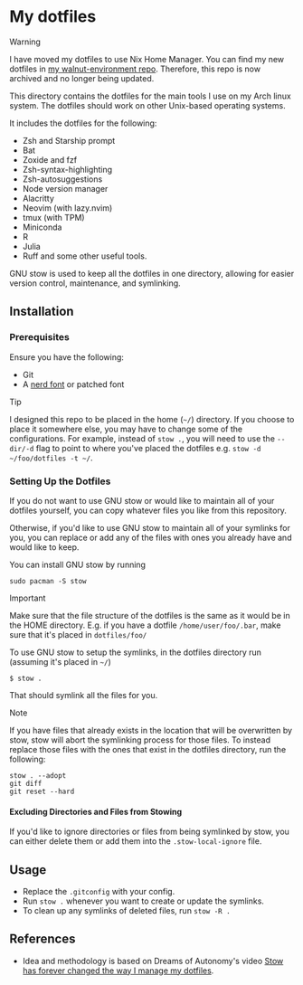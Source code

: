 # My dotfiles

> [!WARNING]
> I have moved my dotfiles to use Nix Home Manager. You can find my new dotfiles in [my walnut-environment repo](https://github.com/zenoix/walnut-environment). Therefore, this repo is now archived and no longer being updated.

This directory contains the dotfiles for the main tools I use on my Arch linux system. The dotfiles should work on other Unix-based operating systems.

It includes the dotfiles for the following:
- Zsh and Starship prompt
- Bat
- Zoxide and fzf
- Zsh-syntax-highlighting
- Zsh-autosuggestions
- Node version manager
- Alacritty
- Neovim (with lazy.nvim)
- tmux (with TPM)
- Miniconda
- R
- Julia
- Ruff
and some other useful tools.


GNU stow is used to keep all the dotfiles in one directory, allowing for easier version control, maintenance, and symlinking. 

## Installation

### Prerequisites

Ensure you have the following:

- Git
- A [nerd font](https://www.nerdfonts.com/) or patched font

> [!TIP]
> I designed this repo to be placed in the home (`~/`) directory. If you choose to place it somewhere else, you may have to change some of the configurations. For example, instead of `stow .`, you will need to use the `--dir/-d` flag to point to where you've placed the dotfiles e.g. `stow -d ~/foo/dotfiles -t ~/`.

### Setting Up the Dotfiles

If you do not want to use GNU stow or would like to maintain all of your dotfiles yourself, you can copy whatever files you like from this repository. 

Otherwise, if you'd like to use GNU stow to maintain all of your symlinks for you, you can replace or add any of the files with ones you already have and would like to keep.


You can install GNU stow by running

```
sudo pacman -S stow
```

> [!IMPORTANT]
> Make sure that the file structure of the dotfiles is the same as it would be in the HOME directory. E.g. if you have a dotfile `/home/user/foo/.bar`, make sure that it's placed in `dotfiles/foo/`

To use GNU stow to setup the symlinks, in the dotfiles directory run (assuming it's placed in `~/`)

```
$ stow .
```

That should symlink all the files for you.

> [!NOTE]
> If you have files that already exists in the location that will be overwritten by stow, stow will abort the symlinking process for those files. To instead replace those files with the ones that exist in the dotfiles directory, run the following:
> ```
> stow . --adopt
> git diff
> git reset --hard
> ```

#### Excluding Directories and Files from Stowing
If you'd like to ignore directories or files from being symlinked by stow, you can either delete them or add them into the `.stow-local-ignore` file.


## Usage

- Replace the `.gitconfig` with your config.
- Run `stow .` whenever you want to create or update the symlinks.
- To clean up any symlinks of deleted files, run `stow -R .`

## References

- Idea and methodology is based on Dreams of Autonomy's video [Stow has forever changed the way I manage my dotfiles](https://www.youtube.com/watch?v=y6XCebnB9gs).

